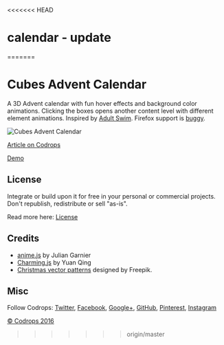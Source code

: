 <<<<<<< HEAD
# calendar - update
=======
# Cubes Advent Calendar

A 3D Advent calendar with fun hover effects and background color animations. Clicking the boxes opens another content level with different element animations. Inspired by [Adult Swim](http://www.adultswim.com/music/singles-2016/). Firefox support is [buggy](https://bugzilla.mozilla.org/show_bug.cgi?id=904304).

![Cubes Advent Calendar](http://tympanus.net/codrops/wp-content/uploads/2016/11/BoxesAdventCalendar.gif)

[Article on Codrops](http://tympanus.net/codrops/?p=28603&preview=true)

[Demo](http://tympanus.net/Development/CubesAdventCalendar/)

## License

Integrate or build upon it for free in your personal or commercial projects. Don't republish, redistribute or sell "as-is". 

Read more here: [License](http://tympanus.net/codrops/licensing/)

## Credits

- [anime.js](http://anime-js.com/) by Julian Garnier
- [Charming.js](https://github.com/yuanqing/charming) by Yuan Qing
- [Christmas vector patterns](http://www.freepik.com/free-vector/christmas-background-pixel_961323.htm) designed by Freepik.

## Misc

Follow Codrops: [Twitter](http://www.twitter.com/codrops), [Facebook](http://www.facebook.com/pages/Codrops/159107397912), [Google+](https://plus.google.com/101095823814290637419), [GitHub](https://github.com/codrops), [Pinterest](http://www.pinterest.com/codrops/), [Instagram](https://www.instagram.com/codropsss/)

[© Codrops 2016](http://www.codrops.com)





>>>>>>> origin/master
